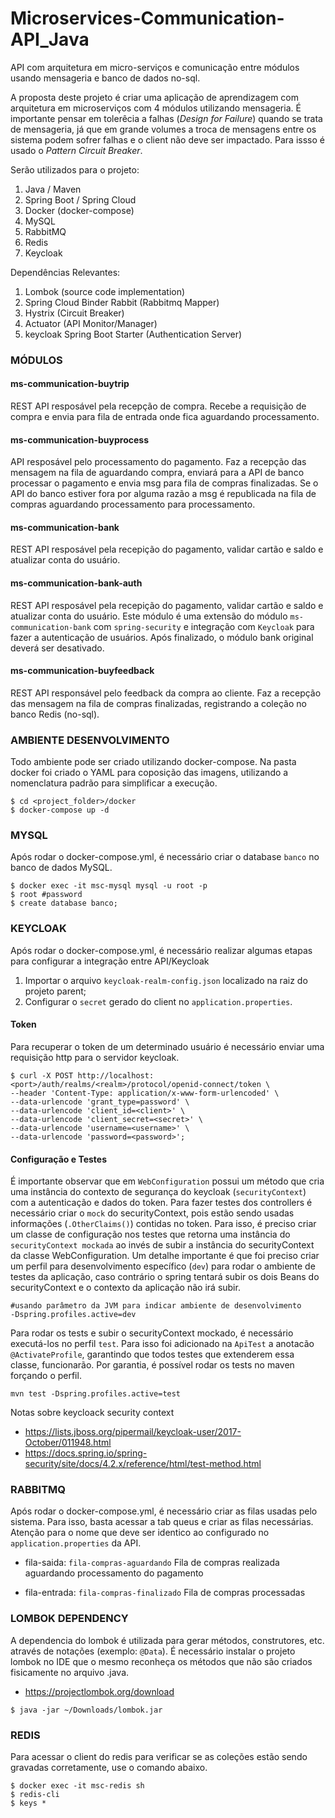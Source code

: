 # Microservices-Communication-API_Java
API com arquitetura em micro-serviços e comunicação entre módulos usando mensageria e banco de dados no-sql.

A proposta deste projeto é criar uma aplicação de aprendizagem com arquitetura em microserviços com 4 módulos utilizando mensageria. É importante pensar em tolerêcia a falhas (_Design for Failure_) quando se trata de mensageria, já que em grande volumes a troca de mensagens entre os sistema podem sofrer falhas e o client não deve ser impactado. Para issso é usado o _Pattern Circuit Breaker_. 

Serão utilizados para o projeto:
1. Java / Maven
2. Spring Boot / Spring Cloud
3. Docker (docker-compose)
4. MySQL
5. RabbitMQ
6. Redis
7. Keycloak


Dependências Relevantes:
1. Lombok (source code implementation)
2. Spring Cloud Binder Rabbit (Rabbitmq Mapper)
3. Hystrix (Circuit Breaker)
4. Actuator (API Monitor/Manager)
5. keycloak Spring Boot Starter (Authentication Server)


### MÓDULOS

#### ms-communication-buytrip
REST API resposável pela recepção de compra. Recebe a requisição de compra e envia para fila de entrada onde fica aguardando processamento.


#### ms-communication-buyprocess
API resposável pelo processamento do pagamento. Faz a recepção das mensagem na fila de aguardando compra, enviará para a API de banco processar o pagamento e envia msg para fila de compras finalizadas. Se o API do banco estiver fora por alguma razão a msg é republicada na fila de compras aguardando processamento para processamento. 


#### ms-communication-bank
REST API resposável pela recepição do pagamento, validar cartão e saldo e atualizar conta do usuário. 

#### ms-communication-bank-auth
REST API resposável pela recepição do pagamento, validar cartão e saldo e atualizar conta do usuário. Este módulo é uma extensão do módulo `ms-communication-bank` com `spring-security` e integração com `Keycloak` para fazer a autenticação de usuários. Após finalizado, o módulo bank original deverá ser desativado.

#### ms-communication-buyfeedback
REST API responsável pelo feedback da compra ao cliente. Faz a recepção das mensagem na fila de compras finalizadas, registrando a coleção no banco Redis (no-sql).


### AMBIENTE DESENVOLVIMENTO
Todo ambiente pode ser criado utilizando docker-compose. Na pasta docker foi criado o YAML para coposição das imagens, utilizando a nomenclatura padrão para simplificar a execução. 
```shell
$ cd <project_folder>/docker
$ docker-compose up -d
```


### MYSQL
Após rodar o docker-compose.yml, é necessário criar o database `banco` no banco de dados MySQL.
```shell
$ docker exec -it msc-mysql mysql -u root -p
$ root #password
$ create database banco;
```

### KEYCLOAK
Após rodar o docker-compose.yml, é necessário realizar algumas etapas para configurar a integração entre API/Keycloak
1. Importar o arquivo `keycloak-realm-config.json` localizado na raiz do projeto parent;
2. Configurar o `secret` gerado do client no `application.properties`.

#### Token
Para recuperar o token de um determinado usuário é necessário enviar uma requisição http para o servidor keycloak.
```shell
$ curl -X POST http://localhost:<port>/auth/realms/<realm>/protocol/openid-connect/token \
--header 'Content-Type: application/x-www-form-urlencoded' \
--data-urlencode 'grant_type=password' \
--data-urlencode 'client_id=<client>' \
--data-urlencode 'client_secret=<secret>' \
--data-urlencode 'username=<username>' \
--data-urlencode 'password=<password>';
```

#### Configuração e Testes
É importante observar que em `WebConfiguration` possui um método que cria uma instância do contexto de segurança do keycloak (`securityContext`) com a autenticação e dados do token. Para fazer testes dos controllers é necessário criar o `mock` do securityContext, pois estão sendo usadas informações (`.OtherClaims()`) contidas no token. Para isso, é preciso criar um classe de configuração nos testes que retorna uma instância do `securityContext mockada` ao invés de subir a instância do securityContext da classe WebConfiguration. Um detalhe importante é que foi preciso criar um perfil para desenvolvimento  específico (`dev`) para rodar o ambiente de testes da aplicação, caso contrário o spring tentará subir os dois Beans do securityContext e o contexto da aplicação não irá subir.
```shell
#usando parâmetro da JVM para indicar ambiente de desenvolvimento
-Dspring.profiles.active=dev
```

Para rodar os tests e subir o securityContext mockado, é necessário executá-los no perfil `test`. Para isso foi adicionado na `ApiTest` a anotacão `@ActivateProfile`, garantindo que todos testes que extenderem essa classe, funcionarão. Por garantia, é possível rodar os tests no maven forçando o perfil.
```shell
mvn test -Dspring.profiles.active=test 
```

Notas sobre keycloack security context
- https://lists.jboss.org/pipermail/keycloak-user/2017-October/011948.html
- https://docs.spring.io/spring-security/site/docs/4.2.x/reference/html/test-method.html


### RABBITMQ
Após rodar o docker-compose.yml, é necessário criar as filas usadas pelo sistema. Para isso, basta acessar a tab queus e criar as filas necessárias. 
Atenção para o nome que deve ser identico ao configurado no `application.properties` da API. 
- fila-saida:    `fila-compras-aguardando`
  Fila de compras realizada aguardando processamento do pagamento

- fila-entrada:  `fila-compras-finalizado`
  Fila de compras processadas


### LOMBOK DEPENDENCY
A dependencia do lombok é utilizada para gerar métodos, construtores, etc. através de notações (exemplo: `@Data`). É necessário instalar o projeto lombok no IDE que o mesmo reconheça os métodos que não são criados fisicamente no arquivo .java. 
- https://projectlombok.org/download
```shell
$ java -jar ~/Downloads/lombok.jar
```


### REDIS
Para acessar o client do redis para verificar se as coleções estão sendo gravadas corretamente, use o comando abaixo.
```shell
$ docker exec -it msc-redis sh
$ redis-cli
$ keys *
```
